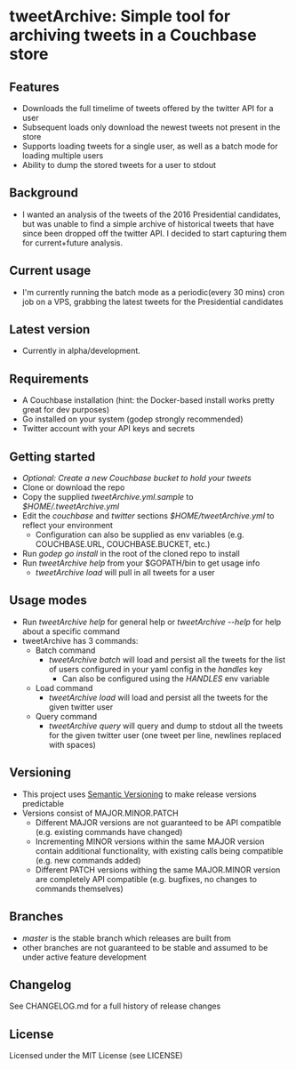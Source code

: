 # tweetArchive: Simple tool for archiving tweets in a Couchbase store

## Features
- Downloads the full timelime of tweets offered by the twitter API for a user
- Subsequent loads only download the newest tweets not present in the store
- Supports loading tweets for a single user, as well as a batch mode for loading multiple users
- Ability to dump the stored tweets for a user to stdout

## Background
- I wanted an analysis of the tweets of the 2016 Presidential candidates, but was unable to find a simple archive of historical tweets that have since been dropped off the twitter API. I decided to start capturing them for current+future analysis.

## Current usage
- I'm currently running the batch mode as a periodic(every 30 mins) cron job on a VPS, grabbing the latest tweets for the Presidential candidates

## Latest version
- Currently in alpha/development.

## Requirements
- A Couchbase installation (hint: the Docker-based install works pretty great for dev purposes)
- Go installed on your system (godep strongly recommended)
- Twitter account with your API keys and secrets

## Getting started
- _Optional: Create a new Couchbase bucket to hold your tweets_
- Clone or download the repo
- Copy the supplied _tweetArchive.yml.sample_ to _$HOME/.tweetArchive.yml_
- Edit the _couchbase_ and _twitter_ sections _$HOME/tweetArchive.yml_ to reflect your environment
  - Configuration can also be supplied as env variables (e.g. COUCHBASE.URL, COUCHBASE.BUCKET, etc.)
- Run _godep go install_ in the root of the cloned repo to install
- Run _tweetArchive help_ from your $GOPATH/bin to get usage info
  - _tweetArchive load <username>_ will pull in all tweets for a user

## Usage modes
- Run _tweetArchive help_ for general help or _tweetArchive <command> --help_ for help about a specific command
- tweetArchive has 3 commands:
  - Batch command
    - _tweetArchive batch_ will load and persist all the tweets for the list of users configured in your yaml config in the _handles_ key
      - Can also be configured using the _HANDLES_ env variable
  - Load command
    - _tweetArchive load <handle>_ will load and persist all the tweets for the given twitter user
  - Query command
    - _tweetArchive query <handle>_ will query and dump to stdout all the tweets for the given twitter user (one tweet per line, newlines replaced with spaces)

## Versioning
  - This project uses [Semantic Versioning](http://semver.org/) to make release versions predictable
  - Versions consist of MAJOR.MINOR.PATCH
    - Different MAJOR versions are not guaranteed to be API compatible (e.g. existing commands have changed)
    - Incrementing MINOR versions within the same MAJOR version contain additional functionality, with existing calls being compatible (e.g. new commands added)
    - Different PATCH versions withing the same MAJOR.MINOR version are completely API compatible (e.g. bugfixes, no changes to commands themselves)

## Branches
  - *master* is the stable branch which releases are built from
  - other branches are not guaranteed to be stable and assumed to be under active feature development

## Changelog
See CHANGELOG.md for a full history of release changes

## License
Licensed under the MIT License (see LICENSE)
